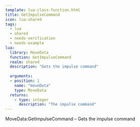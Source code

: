 ```yaml
---
template: lua-class-function.html
title: GetImpulseCommand
icon: lua-shared
tags:
  - lua
  - shared
  - needs-verification
  - needs-example
lua:
  library: MoveData
  function: GetImpulseCommand
  realm: shared
  description: "Gets the impulse command"
  
  arguments:
  - position: 1
    name: "moveData"
    type: MoveData
  returns:
    - type: integer
      description: "The impulse command"
---
```


<div class="lua__search__keywords">
MoveData:GetImpulseCommand &#x2013; Gets the impulse command
</div>
